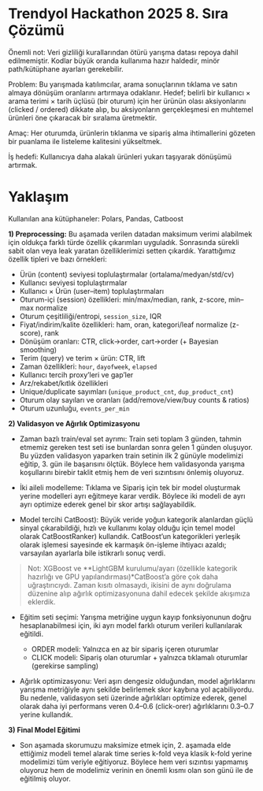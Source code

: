 # Trendyol Hackathon 2025 8. Sıra Çözümü

Önemli not: Veri gizliliği kurallarından ötürü yarışma datası repoya dahil edilmemiştir. Kodlar büyük oranda kullanıma hazır haldedir, minör path/kütüphane ayarları gerekebilir.

Problem: Bu yarışmada katılımcılar, arama sonuçlarının tıklama ve satın almaya dönüşüm oranlarını artırmaya odaklanır. Hedef; belirli bir kullanıcı × arama terimi × tarih üçlüsü (bir oturum) için her ürünün olası aksiyonlarını (clicked / ordered) dikkate alıp, bu aksiyonların gerçekleşmesi en muhtemel ürünleri öne çıkaracak bir sıralama üretmektir.

Amaç: Her oturumda, ürünlerin tıklanma ve sipariş alma ihtimallerini gözeten bir puanlama ile listeleme kalitesini yükseltmek.

İş hedefi: Kullanıcıya daha alakalı ürünleri yukarı taşıyarak dönüşümü artırmak.

# Yaklaşım

Kullanılan ana kütüphaneler: Polars, Pandas, Catboost

**1) Preprocessing:**
Bu aşamada verilen datadan maksimum verimi alabilmek için oldukça farklı türde özellik çıkarımları uyguladık. Sonrasında sürekli sabit olan veya leak yaratan özelliklerimizi setten çıkardık. Yarattığımız özellik tipleri ve bazı örnekleri:

- Ürün (content) seviyesi toplulaştırmalar (ortalama/medyan/std/cv)
- Kullanıcı seviyesi toplulaştırmalar
- Kullanıcı × Ürün (user–item) toplulaştırmaları
- Oturum-içi (session) özellikleri: min/max/median, rank, z-score, min–max normalize
- Oturum çeşitliliği/entropi, `session_size`, IQR
- Fiyat/indirim/kalite özellikleri: ham, oran, kategori/leaf normalize (z-score), rank
- Dönüşüm oranları: CTR, click→order, cart→order (+ Bayesian smoothing)
- Terim (query) ve terim × ürün: CTR, lift
- Zaman özellikleri: `hour`, `dayofweek`, `elapsed`
- Kullanıcı tercih proxy’leri ve gap’ler
- Arz/rekabet/kıtlık özellikleri
- Unique/duplicate sayımları (`unique_product_cnt`, `dup_product_cnt`)
- Oturum olay sayıları ve oranları (add/remove/view/buy counts & ratios)
- Oturum uzunluğu, `events_per_min`

**2) Validasyon ve Ağırlık Optimizasyonu**
- Zaman bazlı train/eval set ayrımı: Train seti toplam 3 günden, tahmin etmemiz gereken test seti ise bunlardan sonra gelen 1 günden oluşuyor. Bu yüzden validasyon yaparken train setinin ilk 2 günüyle modelimizi eğitip, 3. gün ile başarısını ölçtük. Böylece hem validasyonda yarışma koşullarını birebir taklit etmiş hem de veri sızıntısını önlemiş oluyoruz.

- İki aileli modelleme: Tıklama ve Sipariş için tek bir model oluşturmak yerine modelleri ayrı eğitmeye karar verdik. Böylece iki modeli de ayrı ayrı optimize ederek genel bir skor artışı sağlayabildik.

- Model tercihi CatBoost): Büyük veride yoğun kategorik alanlardan güçlü sinyal çıkarabildiği, hızlı ve kullanımı kolay olduğu için temel model olarak CatBoostRanker) kullandık. CatBoost’un kategorikleri yerleşik olarak işlemesi sayesinde ek karmaşık ön-işleme ihtiyacı azaldı; varsayılan ayarlarla bile istikrarlı sonuç verdi.
> Not: XGBoost ve **LightGBM kurulumu/ayarı (özellikle kategorik hazırlığı ve GPU yapılandırması)*CatBoost’a göre çok daha uğraştırıcıydı. Zaman kısıtı olmasaydı, ikisini de aynı doğrulama düzenine alıp ağırlık optimizasyonuna dahil edecek şekilde akışımıza eklerdik.

- Eğitim seti seçimi: Yarışma metriğine uygun kayıp fonksiyonunun doğru hesaplanabilmesi için, iki ayrı model farklı oturum verileri kullanılarak eğitildi.
  - ORDER modeli: Yalnızca en az bir sipariş içeren oturumlar  
  - CLICK modeli: Sipariş olan oturumlar + yalnızca tıklamalı oturumlar (gerekirse sampling)  

- Ağırlık optimizasyonu: Veri aşırı dengesiz olduğundan, model ağırlıklarını yarışma metriğiyle aynı şekilde belirlemek skor kaybına yol açabiliyordu. Bu nedenle, validasyon seti üzerinde ağırlıkları optimize ederek, genel olarak daha iyi performans veren 0.4–0.6 (click-orer) ağırlıklarını 0.3–0.7 yerine kullandık.

**3) Final Model Eğitimi**
- Son aşamada skorumuzu maksimize etmek için, 2. aşamada elde ettiğimiz modeli temel alarak time series k-fold veya klasik k-fold yerine modelimizi tüm veriyle eğitiyoruz. Böylece hem veri sızıntısı yapmamış oluyoruz hem de modelimiz verinin en önemli kısmı olan son günü ile de eğitilmiş oluyor.




  
